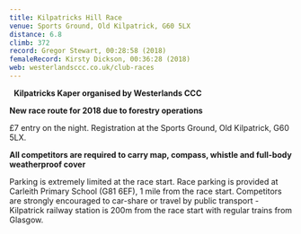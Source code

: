 ```yaml
---
title: Kilpatricks Hill Race
venue: Sports Ground, Old Kilpatrick, G60 5LX
distance: 6.8
climb: 372
record: Gregor Stewart, 00:28:58 (2018)
femaleRecord: Kirsty Dickson, 00:36:28 (2018)
web: westerlandsccc.co.uk/club-races
---
```

  **Kilpatricks Kaper organised by Westerlands CCC**  

**New race route for 2018 due to forestry operations**

£7 entry on the night. Registration at the Sports Ground, Old Kilpatrick, G60 5LX.

**All competitors are required to carry map, compass, whistle and full-body weatherproof cover**

Parking is extremely limited at the race start. Race parking is provided at Carleith Primary School (G81 6EF), 1 mile from the race start. Competitors are strongly encouraged to car-share or travel by public transport - Kilpatrick railway station is 200m from the race start with regular trains from Glasgow.